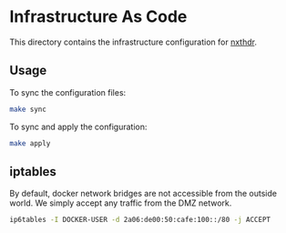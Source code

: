 # Infrastructure As Code

This directory contains the infrastructure configuration for [nxthdr](nxthdr.dev).

## Usage

To sync the configuration files:

```sh
make sync
```

To sync and apply the configuration:

```sh
make apply
```

## iptables

By default, docker network bridges are not accessible from the outside world.
We simply accept any traffic from the DMZ network.

```sh
ip6tables -I DOCKER-USER -d 2a06:de00:50:cafe:100::/80 -j ACCEPT
```